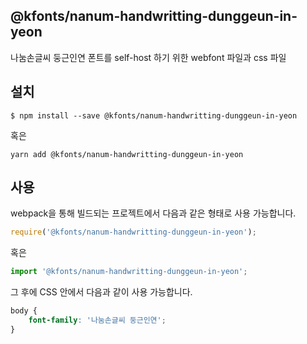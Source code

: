 
@kfonts/nanum-handwritting-dunggeun-in-yeon
---------------------

나눔손글씨 둥근인연 폰트를 self-host 하기 위한 webfont 파일과 css 파일

설치
----

```
$ npm install --save @kfonts/nanum-handwritting-dunggeun-in-yeon
```

혹은

```
yarn add @kfonts/nanum-handwritting-dunggeun-in-yeon
```

사용
----

webpack을 통해 빌드되는 프로젝트에서 다음과 같은 형태로 사용 가능합니다.

```js
require('@kfonts/nanum-handwritting-dunggeun-in-yeon');
```

혹은

```js
import '@kfonts/nanum-handwritting-dunggeun-in-yeon';
```

그 후에 CSS 안에서 다음과 같이 사용 가능합니다.

```css
body {
    font-family: '나눔손글씨 둥근인연';
}
```
